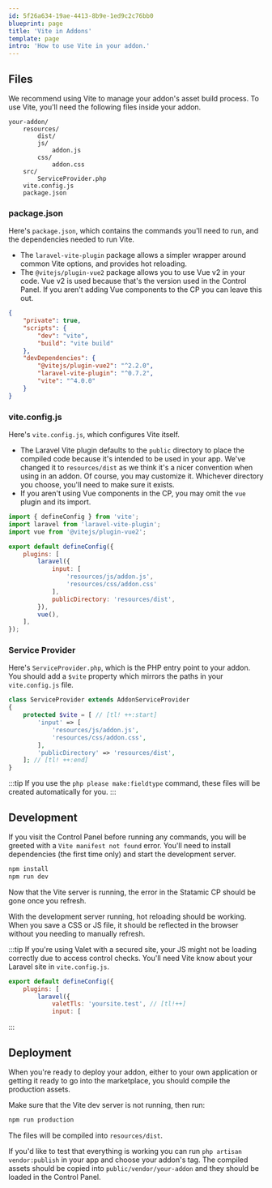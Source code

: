 ```yaml
---
id: 5f26a634-19ae-4413-8b9e-1ed9c2c76bb0
blueprint: page
title: 'Vite in Addons'
template: page
intro: 'How to use Vite in your addon.'
---
```


## Files
We recommend using Vite to manage your addon's asset build process. To use Vite, you'll need the following files inside your addon.

``` files theme:serendipity-light
your-addon/
    resources/
        dist/
        js/
            addon.js
        css/
            addon.css
    src/
        ServiceProvider.php
    vite.config.js
    package.json
```

### package.json
Here's `package.json`, which contains the commands you'll need to run, and the dependencies needed to run Vite.

- The `laravel-vite-plugin` package allows a simpler wrapper around common Vite options, and provides hot reloading.
- The `@vitejs/plugin-vue2` package allows you to use Vue v2 in your code. Vue v2 is used because that's the version used in the Control Panel. If you aren't adding Vue components to the CP you can leave this out.

```json
{
    "private": true,
    "scripts": {
        "dev": "vite",
        "build": "vite build"
    },
    "devDependencies": {
        "@vitejs/plugin-vue2": "^2.2.0",
        "laravel-vite-plugin": "^0.7.2",
        "vite": "^4.0.0"
    }
}
```

### vite.config.js
Here's `vite.config.js`, which configures Vite itself.

- The Laravel Vite plugin defaults to the `public` directory to place the compiled code because it's intended to be used in your app. We've changed it to `resources/dist` as we think it's a nicer convention when using in an addon. Of course, you may customize it. Whichever directory you choose, you'll need to make sure it exists.
- If you aren't using Vue components in the CP, you may omit the `vue` plugin and its import.

```js
import { defineConfig } from 'vite';
import laravel from 'laravel-vite-plugin';
import vue from '@vitejs/plugin-vue2';

export default defineConfig({
    plugins: [
        laravel({
            input: [
                'resources/js/addon.js',
                'resources/css/addon.css'
            ],
            publicDirectory: 'resources/dist',
        }),
        vue(),
    ],
});
```

### Service Provider
Here's `ServiceProvider.php`, which is the PHP entry point to your addon. You should add a `$vite` property which mirrors the paths in your `vite.config.js` file.

```php
class ServiceProvider extends AddonServiceProvider
{
    protected $vite = [ // [tl! ++:start]
        'input' => [
            'resources/js/addon.js',
            'resources/css/addon.css',
        ],
        'publicDirectory' => 'resources/dist',
    ]; // [tl! ++:end]
}
```

:::tip
If you use the `php please make:fieldtype` command, these files will be created automatically for you.
:::

## Development

If you visit the Control Panel before running any commands, you will be greeted with a `Vite manifest not found` error. You'll need to install dependencies (the first time only) and start the development server.

```bash
npm install
npm run dev
```

Now that the Vite server is running, the error in the Statamic CP should be gone once you refresh.

With the development server running, hot reloading should be working. When you save a CSS or JS file, it should be reflected in the browser without you needing to manually refresh.

:::tip
If you're using Valet with a secured site, your JS might not be loading correctly due to access control checks. You'll need Vite know about your Laravel site in `vite.config.js`.

```js
export default defineConfig({
    plugins: [
        laravel({
            valetTls: 'yoursite.test', // [tl!++]
            input: [
```
:::

## Deployment

When you're ready to deploy your addon, either to your own application or getting it ready to go into the marketplace, you should compile the production assets.

Make sure that the Vite dev server is not running, then run:

```bash
npm run production
```

The files will be compiled into `resources/dist`.

If you'd like to test that everything is working you can run `php artisan vendor:publish` in your app and choose your addon's tag. The compiled assets should be copied into `public/vendor/your-addon` and they should be loaded in the Control Panel.
